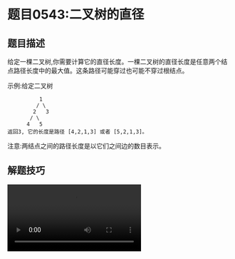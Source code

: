 # 题目0543:二叉树的直径

## 题目描述

给定一棵二叉树,你需要计算它的直径长度。一棵二叉树的直径长度是任意两个结点路径长度中的最大值。这条路径可能穿过也可能不穿过根结点。

示例:给定二叉树

```
          1
         / \
        2   3
       / \     
      4   5    
返回3, 它的长度是路径 [4,2,1,3] 或者 [5,2,1,3]。
```
 
注意:两结点之间的路径长度是以它们之间边的数目表示。

## 解题技巧

<video src="../images/98d7a93114b941988283c44e8fd7cb71fa041d16b831fe3ae2382838e0c9ecca.mp4" controls />

* **方法1:深度优先搜索**

首先我们知道一条路径的长度为该路径经过的节点数减一,所以求直径(即求路径长度的最大值)等效于求路径经过节点数的最大值减一。

而任意一条路径均可以被看作由某个节点为起点,从其左儿子和右儿子向下遍历的路径拼接得到。

![](http://pic.leetcode-cn.com/baf2f6ea1ae76ba383eb1753254340f089dac9f03664f93990d6ae54f8560970-image.png)

如图我们可以知道路径[9, 4, 2, 5, 7, 8]可以被看作以2为起点,从其左儿子向下遍历的路径[2, 4, 9]和从其右儿子向下遍历的路径[2, 5, 7, 8]拼接得到。

假设我们知道对于该节点的左儿子向下遍历经过最多的节点数L(即以左儿子为根的子树的深度)和其右儿子向下遍历经过最多的节点数R(即以右儿子为根的子树的深度),那么以该节点为起点的路径经过节点数的最大值即为L+R+1。

我们记节点$\textit{node}$为起点的路径经过节点数的最大值为$d_{\textit{node}}$,那么二叉树的直径就是所有节点$d_{\textit{node}}$的最大值减一。

最后的算法流程为:我们定义一个递归函数depth(node)计算$d_{\textit{node}}d$函数返回该节点为根的子树的深度。先递归调用左儿子和右儿子求得它们为根的子树的深度L和R,则该节点为根的子树的深度即为$max(L,R)+1$。该节点的$d_{\textit{node}}$值为L+R+1

递归搜索每个节点并设一个全局变量ansans记录$d_\textit{node}$的最大值,最后返回ans-1即为树的直径。

```python
# Definition for a binary tree node.
# class TreeNode:
#     def __init__(self, x):
#         self.val = x
#         self.left = None
#         self.right = None

class Solution(object):
    def diameterOfBinaryTree(self, root):
        self.ans = 1
        def depth(node):
            # 访问到空节点了，返回0
            if not node: return 0
            # 左儿子为根的子树的深度
            L = depth(node.left)
            # 右儿子为根的子树的深度
            R = depth(node.right)
            # 计算d_node即L+R+1 并更新ans
            self.ans = max(self.ans, L+R+1)
            # 返回该节点为根的子树的深度
            return max(L, R) + 1

        depth(root)
        return self.ans - 1
```

复杂度分析

> 时间复杂度:O(N),其中N为二叉树的节点数,即遍历一棵二叉树的时间复杂度,每个结点只被访问一次。
> 
> 空间复杂度:O(Height),其中Height为二叉树的高度。由于递归函数在递归过程中需要为每一层递归函数分配栈空间,所以这里需要额外的空间且该空间取决于递归的深度,而递归的深度显然为二叉树的高度,并且每次递归调用的函数里又只用了常数个变量,所以所需空间复杂度为O(Height)。